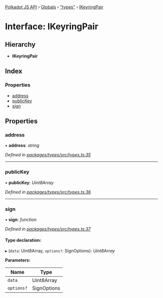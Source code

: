 [Polkadot JS API](../README.md) › [Globals](../globals.md) › ["types"](../modules/_types_.md) › [IKeyringPair](_types_.ikeyringpair.md)

# Interface: IKeyringPair

## Hierarchy

* **IKeyringPair**

## Index

### Properties

* [address](_types_.ikeyringpair.md#address)
* [publicKey](_types_.ikeyringpair.md#publickey)
* [sign](_types_.ikeyringpair.md#sign)

## Properties

###  address

• **address**: *string*

*Defined in [packages/types/src/types.ts:35](https://github.com/polkadot-js/api/blob/7ed1857589/packages/types/src/types.ts#L35)*

___

###  publicKey

• **publicKey**: *Uint8Array*

*Defined in [packages/types/src/types.ts:36](https://github.com/polkadot-js/api/blob/7ed1857589/packages/types/src/types.ts#L36)*

___

###  sign

• **sign**: *function*

*Defined in [packages/types/src/types.ts:37](https://github.com/polkadot-js/api/blob/7ed1857589/packages/types/src/types.ts#L37)*

#### Type declaration:

▸ (`data`: Uint8Array, `options?`: SignOptions): *Uint8Array*

**Parameters:**

Name | Type |
------ | ------ |
`data` | Uint8Array |
`options?` | SignOptions |
